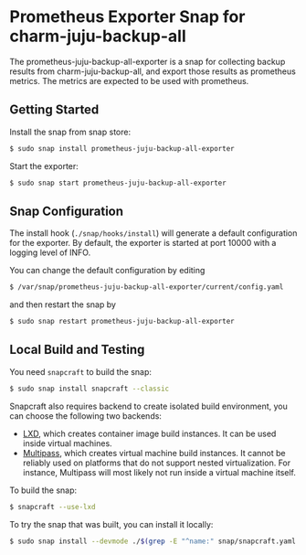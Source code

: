 # Prometheus Exporter Snap for charm-juju-backup-all

The prometheus-juju-backup-all-exporter is a snap for collecting backup results
from charm-juju-backup-all, and export those results as prometheus metrics. The
metrics are expected to be used with prometheus.

## Getting Started

Install the snap from snap store:

```bash
$ sudo snap install prometheus-juju-backup-all-exporter
```

Start the exporter:

```bash
$ sudo snap start prometheus-juju-backup-all-exporter
```

## Snap Configuration

The install hook (`./snap/hooks/install`) will generate a default configuration
for the exporter. By default, the exporter is started at port 10000 with a
logging level of INFO.

You can change the default configuration by editing

```bash
$ /var/snap/prometheus-juju-backup-all-exporter/current/config.yaml
```

and then restart the snap by

```bash
$ sudo snap restart prometheus-juju-backup-all-exporter
```

## Local Build and Testing

You need `snapcraft` to build the snap:

```bash
$ sudo snap install snapcraft --classic
```

Snapcraft also requires backend to create isolated build environment, you can
choose the following two backends:

- [LXD](https://linuxcontainers.org/lxd/introduction/), which creates container
  image build instances. It can be used inside virtual machines.
- [Multipass](https://multipass.run/), which creates virtual machine build
  instances. It cannot be reliably used on platforms that do not support nested
  virtualization. For instance, Multipass will most likely not run inside a
  virtual machine itself.

To build the snap:

```bash
$ snapcraft --use-lxd
```

To try the snap that was built, you can install it locally:

```bash
$ sudo snap install --devmode ./$(grep -E "^name:" snap/snapcraft.yaml | awk '{print $2}').snap
```
